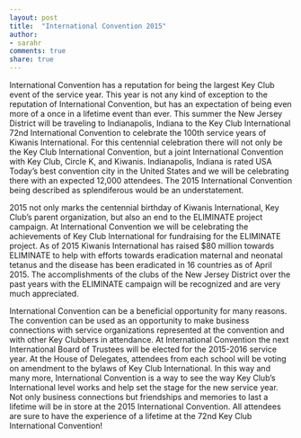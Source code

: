```yaml
---
layout: post
title:  "International Convention 2015"
author:
- sarahr
comments: true
share: true
---
```


International Convention has a reputation for being the largest Key Club event of the service year. This year is not any kind of exception to the reputation of International Convention, but has an expectation of being even more of a once in a lifetime event than ever. This summer the New Jersey District will be traveling to Indianapolis, Indiana to the Key Club International 72nd International Convention to celebrate the 100th service years of Kiwanis International. For this centennial celebration there will not only be the Key Club International Convention, but a joint International Convention with Key Club, Circle K, and Kiwanis. Indianapolis, Indiana is rated USA Today’s best convention city in the United States and we will be celebrating there with an expected 12,000 attendees. The 2015 International Convention being described as splendiferous would be an understatement.

2015 not only marks the centennial birthday of Kiwanis International, Key Club’s parent organization, but also an end to the ELIMINATE project campaign. At International Convention we will be celebrating the achievements of Key Club International for fundraising for the ELIMINATE project. As of 2015 Kiwanis International has raised $80 million towards ELIMINATE to help with efforts towards eradication maternal and neonatal tetanus and the disease has been eradicated in 16 countries as of April 2015. The accomplishments of the clubs of the New Jersey District over the past years with the ELIMINATE campaign will be recognized and are very much appreciated.

International Convention can be a beneficial opportunity for many reasons. The convention can be used as an opportunity to make business connections with service organizations represented at the convention and with other Key Clubbers in attendance. At International Convention the next International Board of Trustees will be elected for the 2015-2016 service year. At the House of Delegates, attendees from each school will be voting on amendment to the bylaws of Key Club International. In this way and many more, International Convention is a way to see the way Key Club’s International level works and help set the stage for the new service year. Not only business connections but friendships and memories to last a lifetime will be in store at the 2015 International Convention. All attendees are sure to have the experience of a lifetime at the 72nd Key Club International Convention!